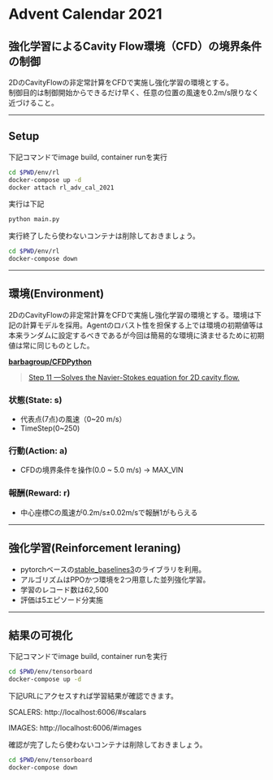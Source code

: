 # Advent Calendar 2021
## 強化学習によるCavity Flow環境（CFD）の境界条件の制御

2DのCavityFlowの非定常計算をCFDで実施し強化学習の環境とする。  
制御目的は制御開始からできるだけ早く、任意の位置の風速を0.2m/s限りなく近づけること。

---
## Setup
下記コマンドでimage build, container runを実行
```sh
cd $PWD/env/rl
docker-compose up -d
docker attach rl_adv_cal_2021
```
実行は下記
```sh
python main.py
```
実行終了したら使わないコンテナは削除しておきましょう。
```sh
cd $PWD/env/rl
docker-compose down
```
---
## 環境(Environment)
2DのCavityFlowの非定常計算をCFDで実施し強化学習の環境とする。環境は下記の計算モデルを採用。Agentのロバスト性を担保する上では環境の初期値等は本来ランダムに設定するべきであるが今回は簡易的な環境に済ませるために初期値は常に同じものとした。

**[barbagroup/CFDPython](https://github.com/barbagroup/CFDPython)**
> [Step 11 —Solves the Navier-Stokes equation for 2D cavity flow.](https://nbviewer.org/github/barbagroup/CFDPython/blob/master/lessons/14_Step_11.ipynb)

### 状態(State: s)
- 代表点(7点)の風速（0~20 m/s）
- TimeStep(0~250)

### 行動(Action: a)
- CFDの境界条件を操作(0.0 ~ 5.0 m/s) -> MAX_VIN

### 報酬(Reward: r)
- 中心座標Cの風速が0.2m/s±0.02m/sで報酬1がもらえる

---

## 強化学習(Reinforcement leraning)
- pytorchベースの[stable_baselines3](https://stable-baselines3.readthedocs.io/en/master/)のライブラリを利用。
- アルゴリズムはPPOかつ環境を2つ用意した並列強化学習。
- 学習のレコード数は62,500
- 評価は5エピソード分実施

---

## 結果の可視化
下記コマンドでimage build, container runを実行
```sh
cd $PWD/env/tensorboard
docker-compose up -d
```
下記URLにアクセスすれば学習結果が確認できます。

SCALERS: http://localhost:6006/#scalars

IMAGES: http://localhost:6006/#images

確認が完了したら使わないコンテナは削除しておきましょう。
```sh
cd $PWD/env/tensorboard
docker-compose down
```